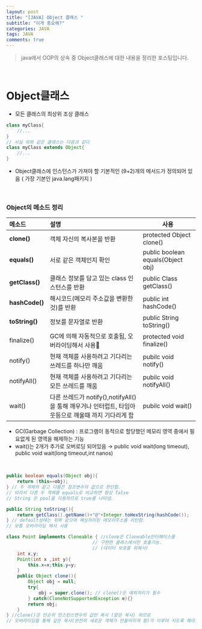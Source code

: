 ```yaml
---
layout: post
title: "[JAVA] Object 클래스 "
subtitle: "이게 중요해?"
categories: JAVA
tags: JAVA
comments: true
---
```


> java에서 OOP의 상속 중 Object클래스에 대한 내용을 정리한 포스팅입니다.    

<br/>  

# Object클래스  
- 모든 클래스의 최상위 조상 클래스


```java
class myClass{
    //...
}
// 사실 위와 같은 클래스는 다음과 같다
class myClass extends Object{
    //...
}
```  
- Object클래스에 인스턴스가 가져야 할 기본적인 (9+2)개의 메서드가 정의되어 있음 ( 가장 기본인 java.lang패키지 ) 
<br/>  

### Object의 메소드 정리  


|메소드|설명|사용|  
|:--- | :--- | --- |  
|**clone()**| 객체 자신의 복사본을 반환|protected Object clone()|  
|**equals()**| 서로 같은 객체인지 확인 |public boolean equals(Object obj)|
|**getClass()**| 클래스 정보를 담고 있는 class 인스턴스를 반환 |public Class getClass()|
|**hashCode()**| 해시코드(메모리 주소값을 변환한 것)를 반환|public int hashCode()|  
|**toString()**| 정보를 문자열로 반환 |public String toString()|  
|finalize()| GC에 의해 자동적으로 호출됨, 오버라이딩해서 사용 |protected void finalize()|  
|notify()|현재 객체를 사용하려고 기다리는 쓰레드를 하나만 깨움|pubilc void notify()|  
|notifyAll()|현재 객체를 사용하려고 기다리는 모든 쓰레드를 깨움|pubilc void notifyAll()|  
|wait()|다른 쓰레드가 notify(),notifyAll()을 통해 깨우거나 인터럽트, 타임아웃등으로 깨울때 까지 기다리게 함 |pubilc void wait()|  

* GC(Garbage Collection) : 프로그램이 동적으로 할당했던 메모리 영역 중에서 필요없게 된 영역을 해제하는 기능  
* wait()는 2개가 추가로 오버로딩 되어있음 → public void wait(long timeout), public void wait(long timeout,int nanos)     
  
  
<br/>  


```java
public boolean equals(Object obj){
    return (this==obj); 
} // 두 객체의 같고 다름은 참조변수의 값으로 판단함.
// 따라서 다른 두 객체를 equals로 비교하면 항상 false 
// String 은 pool을 이용하므로 true를 나타냄.

public String toString(){
    return getClass().getName()+"@"+Integer.toHexString(hashCode());
} // default상태는 위와 같으며 해싱처리된 메모리주소를 리턴함.
// 보통 오버라이딩 해서 사용 

class Point implements Cloneable { //clone은 Cloneable인터페이스를
                                // 구현한 클래스에서만 호출가능.
                                // (데이터 보호를 위해서)
    int x,y;
    Point(int x ,int y){
        this.x=x;this.y=y;
    }
    public Object clone(){
        Object obj = null;
        try{
            obj = super.clone(); // clone()은 예외처리가 필수
        } catch(CloneNotSupportedException e){}
        return obj;
    }
} //clone()은 단순히 인스턴스변수의 값만 복사 (얕은 복사) 하므로
// 오버라이딩을 통해 깊은 복사(완전히 새로운 객체가 만들어지게 함)가 이루어 지도록 해야함. 
```
